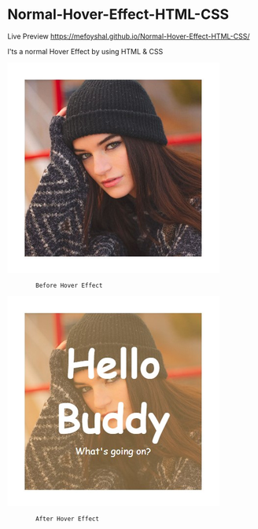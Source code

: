 # Normal-Hover-Effect-HTML-CSS


Live Preview https://mefoyshal.github.io/Normal-Hover-Effect-HTML-CSS/

 I'ts a normal Hover Effect by using HTML & CSS
 
 
![Before Hover Effect](./Final%20Looks/Before%20Hover%20Effect.jpg)

            Before Hover Effect

 ![It's The Final Looks after hovering](./Final%20Looks/Hover%20Effect.jpg)

            After Hover Effect
